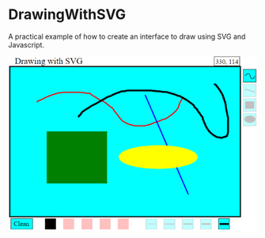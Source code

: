 # DrawingWithSVG
A practical example of how to create an interface to draw using SVG and Javascript.

![alt text](https://github.com/kazluBR/DrawingWithSVG/blob/master/sample.png)
